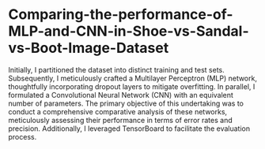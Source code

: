# Comparing-the-performance-of-MLP-and-CNN-in-Shoe-vs-Sandal-vs-Boot-Image-Dataset
Initially, I partitioned the dataset into distinct training and test sets. Subsequently, I meticulously crafted a Multilayer Perceptron (MLP) network, thoughtfully incorporating dropout layers to mitigate overfitting. In parallel, I formulated a Convolutional Neural Network (CNN) with an equivalent number of parameters. The primary objective of this undertaking was to conduct a comprehensive comparative analysis of these networks, meticulously assessing their performance in terms of error rates and precision. Additionally, I leveraged TensorBoard to facilitate the evaluation process.
